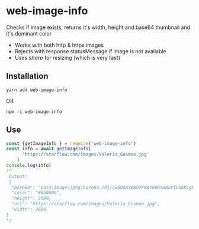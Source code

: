 # web-image-info

Checks if image exists, returns it's width, height and base64 thumbnail and it's dominant color

* Works with both http & https images
* Rejects with response statusMessage if image is not available
* Uses _sharp_ for resizing (which is very fast)

## Installation

```
yarn add web-image-info
```

OR

```
npm -i web-image-info
```

## Use

```js
const {getImageInfo } = require('web-image-info')
const info = await getImageInfo(
      'https://starflow.com/images/Valeria_Gusmao.jpg'
    )
console.log(info)
/*
 Output:
 {
  "base64": "data:image/jpeg;base64,/9j/2wBDAAYEBQYFBAYGBQYHBwYIChAKCgkJChQODwwQFxQYGBcUFhYaHSUfGhsjHBYWICwgIyYnKSopGR8tMC0oMCUoKSj/2wBDAQcHBwoIChMKChMoGhYaKCgoKCgoKCgoKCgoKCgoKCgoKCgoKCgoKCgoKCgoKCgoKCgoKCgoKCgoKCgoKCgoKCj/wAARCAAQABADASIAAhEBAxEB/8QAFwAAAwEAAAAAAAAAAAAAAAAABAUGCP/EACMQAAICAQMEAwEAAAAAAAAAAAECAxEEAAUSBiExURMUQfD/xAAUAQEAAAAAAAAAAAAAAAAAAAAA/8QAFBEBAAAAAAAAAAAAAAAAAAAAAP/aAAwDAQACEQMRAD8AyzjoJciND4ZgD30/652PG2LcsWHDaYxT44m4zFSynkynupqjwseDRFi9T+O6xzxvInyIrAsl1yHq/wA0d1Bu0u87h9iRFiREWKKJSSI41FBbP96odtB//9k=",
  "color": "#0b0b0b",
  "height": 2600,
  "url": "https://starflow.com/images/Valeria_Gusmao.jpg",
  "width": 2600,
}
*/
```
